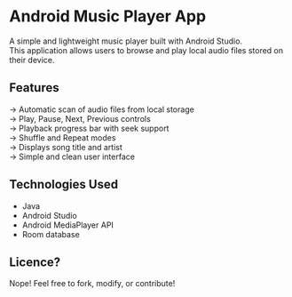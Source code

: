 # Android Music Player App

A simple and lightweight music player built with Android Studio.  
This application allows users to browse and play local audio files stored on their device.

## Features

→ Automatic scan of audio files from local storage  
→ Play, Pause, Next, Previous controls  
→ Playback progress bar with seek support  
→ Shuffle and Repeat modes  
→ Displays song title and artist  
→ Simple and clean user interface

## Technologies Used

- Java
- Android Studio
- Android MediaPlayer API
- Room database

## Licence?
Nope! Feel free to fork, modify, or contribute!
